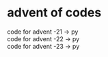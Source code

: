 # advent of codes

code for advent -21 -> py <br/>
code for advent -22 -> py <br/>
code for advent -23 -> py
